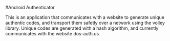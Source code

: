 #Android Authenticator


This is an application that communicates with a website to generate unique authentic codes, and transport them safetly
over a network using the volley library. Unique codes are generated with a hash algorithm, and currently communicates with the website 
dos-auth.us

